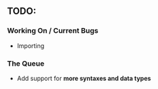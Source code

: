 ## TODO:
### Working On / Current Bugs
* Importing
### The Queue
* Add support for **more syntaxes and data types**
